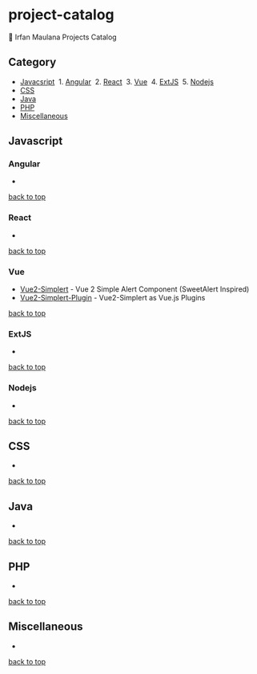 # project-catalog
:link: Irfan Maulana Projects Catalog


## Category
+ [Javacsript](#javacript)
  1. [Angular](#angular)
  2. [React](#react)
  3. [Vue](#vue)
  4. [ExtJS](#extjs)
  5. [Nodejs](#nodejs)
+ [CSS](#css)
+ [Java](#java)
+ [PHP](#php)
+ [Miscellaneous](#miscellaneous)

## Javascript

### Angular
- 

[back to top](#category)

### React
- 

[back to top](#category)

### Vue
- [Vue2-Simplert](https://github.com/mazipan/vue2-simplert) - Vue 2 Simple Alert Component (SweetAlert Inspired)
- [Vue2-Simplert-Plugin](https://github.com/mazipan/vue2-simplert-plugin) - Vue2-Simplert as Vue.js Plugins

[back to top](#category)

### ExtJS
- 

[back to top](#category)

### Nodejs
- 


[back to top](#category)

## CSS
- 


[back to top](#category)

## Java
- 


[back to top](#category)

## PHP
- 


[back to top](#category)

## Miscellaneous
- 


[back to top](#category)
